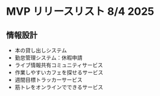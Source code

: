 # MVP リリースリスト 8/4 2025

## 情報設計

- 本の貸し出しシステム
- 勤怠管理システム：休暇申請
- ライブ情報共有コミュニティサービス
- 作業しやすいカフェを探せるサービス
- 週間目標トラッカーサービス
- 筋トレをオンラインでできるサービス

